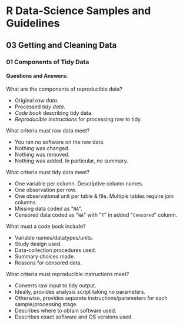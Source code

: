 # R Data-Science Samples and Guidelines
## 03 Getting and Cleaning Data
### 01 Components of Tidy Data
#### Questions and Answers:

What are the components of reproducible data?  
- Original *raw data*.
- Processed *tidy data*.
- *Code book* describing tidy data.
- *Reproducible instructions* for processing raw to tidy.

What criteria must raw data meet?  
- You ran no software on the raw data.
- Nothing was changed.
- Nothing was removed.
- Nothing was added. In particular, no summary.

What criteria must tidy data meet?  
- One variable per column. Descriptive column names.
- One observation per row.
- One observational unit per table & file. Multiple tables require join columns.
- Missing data coded as "`NA`".
- Censored data coded as "`NA`" with "`T`" in added "`Censored`" column.

What must a code book include?  
- Variable names/datatypes/units.
- Study design used.
- Data-collection procedures used.
- Summary choices made.
- Reasons for censored data.

What criteria must reproducible instructions meet?  
- Converts raw input to tidy output.
- Ideally, provides analysis script taking no parameters.
- Otherwise, provides separate instructions/parameters for each sample/processing stage.
- Describes where to obtain software used.
- Describes exact software and OS versions used.
